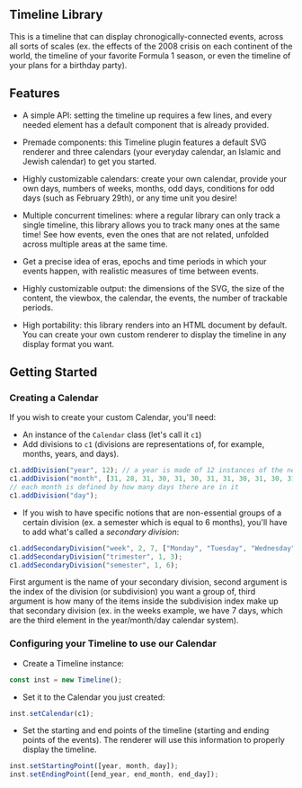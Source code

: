 ## Timeline Library

This is a timeline that can display chronogically-connected events, across all sorts of scales  (ex. the effects of the 2008 crisis on each continent of the world, the timeline of your favorite Formula 1 season, or even the timeline of your plans for a birthday party).

## Features
- A simple API: setting the timeline up requires a few lines, and every needed element has a default component that is already provided.

- Premade components: this Timeline plugin features a default SVG renderer and three calendars (your everyday calendar, an Islamic and Jewish calendar) to get you started.

- Highly customizable calendars: create your own calendar, provide your own days, numbers of weeks, months, odd days, conditions for odd days (such as February 29th), or any time unit you desire!

- Multiple concurrent timelines: where a regular library can only track a single timeline, this library allows you to track many ones at the same time! See how events, even the ones that are not related, unfolded across multiple areas at the same time.

- Get a precise idea of eras, epochs and time periods in which your events happen, with realistic measures of time between events.

- Highly customizable output: the dimensions of the SVG, the size of the content, the viewbox, the calendar, the events, the number of trackable periods.

- High portability: this library renders into an HTML document by default. You can create your own custom renderer to display the timeline in any display format you want.

## Getting Started
### Creating a Calendar
If you wish to create your custom Calendar, you'll need:
- An instance of the `Calendar` class (let's call it `c1`)
- Add divisions to `c1` (divisions are representations of, for example, months, years, and days).
```js
c1.addDivision("year", 12); // a year is made of 12 instances of the next division, months
c1.addDivision("month", [31, 28, 31, 30, 31, 30, 31, 31, 30, 31, 30, 31], ["January","February","March","April","May","June","July","August","September","October","November","December"]);
// each month is defined by how many days there are in it
c1.addDivision("day");
```
- If you wish to have specific notions that are non-essential groups of a certain division (ex. a semester which is equal to 6 months), you'll have to add what's called a _secondary division_:
```js
c1.addSecondaryDivision("week", 2, 7, ["Monday", "Tuesday", "Wednesday", "Thursday", "Friday", "Saturday", "Sunday"]);
c1.addSecondaryDivision("trimester", 1, 3);
c1.addSecondaryDivision("semester", 1, 6);
```
First argument is the name of your secondary division, second argument is the index of the division (or subdivision) you want a group of, third argument is how many of the items inside the subdivision index make up that secondary division (ex. in the weeks example, we have 7 days, which are the third element in the year/month/day calendar system).

### Configuring your Timeline to use our Calendar
- Create a Timeline instance:
```js
const inst = new Timeline();
```
- Set it to the Calendar you just created:
```js
inst.setCalendar(c1);
```
- Set the starting and end points of the timeline (starting and ending points of the events). The renderer will use this information to properly display the timeline.

```js
inst.setStartingPoint([year, month, day]);
inst.setEndingPoint([end_year, end_month, end_day]);
```
